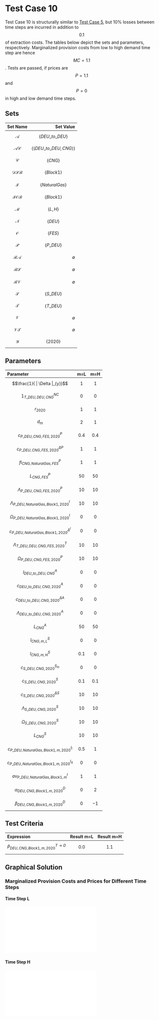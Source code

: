 # Test Case 10
Test Case 10 is structurally similar to [Test Case 5](@ref), but 10% losses between time steps are incurred in addition to $$0.1$$ of extraction costs. The tables below depict the sets and parameters, respectively. Marginalized provision costs from low to high demand time step are hence $$MC=1.1$$. Tests are passed, if prices are $$P=1.1$$ and $$P=0$$ in high and low demand time steps.

## Sets
|Set Name|Set Value|
|:----- | ---: |
|$$\mathcal{A}$$ | $$\{DEU\_to\_DEU\}$$|
|$$\mathcal{AC}$$ | $$\{(DEU\_to\_DEU, CNG)\}$$|
|$$\mathcal{C}$$ | $$\{CNG\}$$|
|$$\mathcal{DSB}$$ | $$\{Block 1\}$$|
|$$\mathcal{I}$$ | $$\{Natural Gas\}$$|
|$$\mathcal{IOB}$$ | $$\{Block 1\}$$|
|$$\mathcal{M}$$ | $$\{L,H\}$$|
|$$\mathcal{N}$$ | $$\{DEU\}$$|
|$$\mathcal{O}$$ | $$\{FES\}$$|
|$$\mathcal{P}$$ | $$\{P\_DEU\}$$|
|$$\mathcal{RA}$$ | ∅|
|$$\mathcal{RS}$$ | ∅|
|$$\mathcal{RV}$$ | ∅|
|$$\mathcal{S}$$ | $$\{S\_DEU\}$$|
|$$\mathcal{T}$$ | $$\{T\_DEU\}$$|
|$$\mathcal{V}$$ | ∅|
|$$\mathcal{VT}$$ | ∅|
|$$\mathcal{Y}$$ | $$\{2020\}$$|

## Parameters
|Parameter|m=L|m=H|
|:----- | ---: | ---: |
|$$\frac{1}{ \| \Delta \|_{y}}$$ | $$1$$ | $$1$$|
|$${1}^{NC}_{T\_DEU,DEU,CNG}$$ | $$0$$ | $$0$$|
|$$r_{2020}$$ | $$1$$ | $$1$$|
|$$d_{m}$$ | $$2$$ | $$1$$|
|$$c^{P}_{P\_DEU,CNG,FES,2020}$$ | $$0.4$$ | $$0.4$$|
|$$c^{\Delta P}_{P\_DEU,CNG,FES,2020}$$ | $$1$$ | $$1$$|
|$$fi^{P}_{CNG,Natural Gas,FES}$$ | $$1$$ | $$1$$|
|$$L^{P}_{CNG,FES}$$ | $$50$$ | $$50$$|
|$$\Lambda^{P}_{P\_DEU,CNG,FES,2020}$$ | $$10$$ | $$10$$|
|$$\Lambda^{I}_{P\_DEU,Natural Gas,Block 1,2020}$$ | $$10$$ | $$10$$|
|$$\Omega^{I}_{P\_DEU,Natural Gas,Block 1,2020}$$ | $$0$$ | $$0$$|
|$$c^{\Delta^{I}}_{P\_DEU,Natural Gas,Block 1,2020}$$ | $$0$$ | $$0$$|
|$$\Lambda^{T}_{T\_DEU,DEU,CNG,FES,2020}$$ | $$10$$ | $$10$$|
|$$\Omega^{P}_{P\_DEU,CNG,FES,2020}$$ | $$10$$  | $$10$$ |
|$$l^{A}_{DEU\_to\_DEU,CNG}$$ | $$0$$ | $$0$$|
|$$c^{A}_{DEU\_to\_DEU,CNG,2020}$$ | $$0$$ | $$0$$|
|$$c^{\Delta A}_{DEU\_to\_DEU,CNG,2020}$$ | $$0$$ | $$0$$|
|$$\Lambda^{A}_{DEU\_to\_DEU,CNG,2020}$$ | $$0$$ | $$0$$|
|$$L^{A}_{CNG}$$ | $$50$$ | $$50$$|
|$$l^{S}_{CNG,m,L}$$ | $$0$$ | $$0$$|
|$$l^{S}_{CNG,m,H}$$ | $$0.1$$ | $$0$$|
|$$c^{S_{in}}_{S\_DEU,CNG,2020}$$ | $$0$$ | $$0$$|
|$$c^{S}_{S\_DEU,CNG,2020}$$ | $$0.1$$ | $$0.1$$|
|$$c^{\Delta S}_{S\_DEU,CNG,2020}$$ | $$10$$ | $$10$$|
|$$\Lambda^{S}_{S\_DEU,CNG,2020}$$ | $$10$$ | $$10$$|
|$$\Omega^{S}_{S\_DEU,CNG,2020}$$ | $$10$$ | $$10$$|
|$$L^{S}_{CNG}$$ | $$10$$ | $$10$$|
|$$c^{I_{l}}_{P\_DEU,Natural Gas,Block 1,m,2020}$$ | $$0.5$$ | $$1$$|
|$$c^{I_{q}}_{P\_DEU,Natural Gas,Block 1,m,2020}$$ | $$0$$ | $$0$$|
|$$av^{I}_{P\_DEU,Natural Gas,Block 1,m}$$ | $$1$$ | $$1$$|
|$$\alpha^{D}_{DEU,CNG,Block 1,m,2020}$$ | $$0$$ | $$2$$|
|$$\beta^{D}_{DEU,CNG,Block 1,m,2020}$$ | $$0$$ | $$-1$$|

## Test Criteria
|Expression|Result m=L|Result m=H|
|:----- | ---: | ---: |
|$$\tilde{P}^{T \rightarrow D}_{DEU,CNG,Block 1,m,2020}$$ | $$0.0$$ | $$1.1$$|

## Graphical Solution
### Marginalized Provision Costs and Prices for Different Time Steps
#### Time Step L
![test_case_10a_graphic](../../images/test_case_10a_graphic.pdf)
#### Time Step H
![test_case_10b_graphic](../../images/test_case_10b_graphic.pdf)